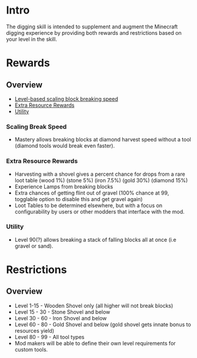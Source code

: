 # Intro
The digging skill is intended to supplement and augment the Minecraft digging experience by providing both
rewards and restrictions based on your level in the skill.

# Rewards
## Overview
- [Level-based scaling block breaking speed](#scaling-break-speed)
- [Extra Resource Rewards](#extra-resource-rewards) 
- [Utility](#utility)

### Scaling Break Speed
- Mastery allows breaking blocks at diamond harvest speed without a tool (diamond tools would break even faster).

### Extra Resource Rewards
- Harvesting with a shovel gives a percent chance for drops from a rare loot table 
   (wood 1%) (stone 5%) (iron 7.5%) (gold 30%) (diamond 15%)
- Experience Lamps from breaking blocks
- Extra chances of getting flint out of gravel (100% chance at 99, togglable option to disable this and get gravel again)
- Loot Tables to be determined elsewhere, but with a focus on configurability by users or other modders that interface with the mod.

### Utility
- Level 90(?) allows breaking a stack of falling blocks all at once (i.e gravel or sand).

# Restrictions
## Overview
- Level 1-15 - Wooden Shovel only (all higher will not break blocks)
- Level 15 - 30 - Stone Shovel and below
- Level 30 - 60 - Iron Shovel and below
- Level 60 - 80 - Gold Shovel and below (gold shovel gets innate bonus to resources yield)
- Level 80 - 99 - All tool types
- Mod makers will be able to define their own level requirements for custom tools.
